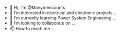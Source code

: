 - 👋 Hi, I’m @Manymencounts
- 👀 I’m interested in electrical and electronic projects...
- 🌱 I’m currently learning Power System Engineering ...
- 💞️ I’m looking to collaborate on ...
- 📫 How to reach me ...

<!---
Manymencounts/Manymencounts is a ✨ special ✨ repository because its `README.md` (this file) appears on your GitHub profile.
You can click the Preview link to take a look at your changes.
--->
